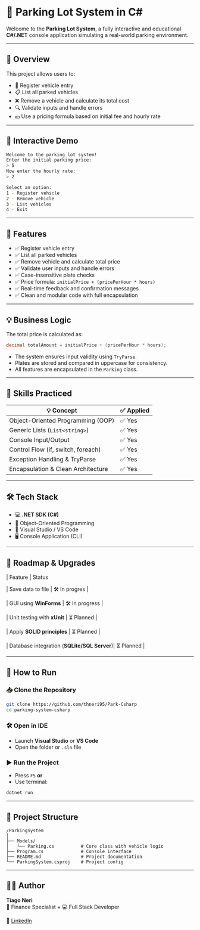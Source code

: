 # 🚗 Parking Lot System in C#

Welcome to the **Parking Lot System**, a fully interactive and educational **C#/.NET** console application simulating a real-world parking environment.

---

## 🎯 Overview

This project allows users to:

- 🚙 Register vehicle entry
- 📋 List all parked vehicles
- ❌ Remove a vehicle and calculate its total cost
- 🔍 Validate inputs and handle errors
- 💵 Use a pricing formula based on initial fee and hourly rate

---

## 📸 Interactive Demo

```bash
Welcome to the parking lot system!
Enter the initial parking price:
> 5
Now enter the hourly rate:
> 2

Select an option:
1 - Register vehicle
2 - Remove vehicle
3 - List vehicles
4 - Exit
```

---

## 📌 Features

- ✅ Register vehicle entry  
- ✅ List all parked vehicles  
- ✅ Remove vehicle and calculate total price  
- ✅ Validate user inputs and handle errors  
- ✅ Case-insensitive plate checks  
- ✅ Price formula: `initialPrice + (pricePerHour * hours)`  
- ✅ Real-time feedback and confirmation messages  
- ✅ Clean and modular code with full encapsulation  

---

## 💡 Business Logic

The total price is calculated as:

```csharp
decimal totalAmount = initialPrice + (pricePerHour * hours);
```

- The system ensures input validity using `TryParse`.
- Plates are stored and compared in uppercase for consistency.
- All features are encapsulated in the `Parking` class.

---

## 🧠 Skills Practiced

| 💡 Concept                           | ✅ Applied |
|-------------------------------------|-----------|
| Object-Oriented Programming (OOP)   | ✅ Yes     |
| Generic Lists (`List<string>`)      | ✅ Yes     |
| Console Input/Output                | ✅ Yes     |
| Control Flow (if, switch, foreach)  | ✅ Yes     |
| Exception Handling & TryParse       | ✅ Yes     |
| Encapsulation & Clean Architecture  | ✅ Yes     |

---

## 🛠️ Tech Stack

- 💻 **.NET SDK (C#)**  
- 🧱 Object-Oriented Programming  
- 🧪 Visual Studio / VS Code  
- 🖥️ Console Application (CLI)  

---

## 🚀 Roadmap & Upgrades

| Feature                                     | Status         

| Save data to file                           | 🛠️ In progres  |

| GUI using **WinForms**                      | 🛠️ In progress |

| Unit testing with **xUnit**                 | ⏳ Planned     |

| Apply **SOLID principles**                  | ⏳ Planned     |

| Database integration (**SQLite/SQL Server**)| ⏳ Planned     |

---

## 🧭 How to Run

### 📥 Clone the Repository

```bash
git clone https://github.com/thneri95/Park-Csharp
cd parking-system-csharp
```

### 🛠️ Open in IDE

- Launch **Visual Studio** or **VS Code**
- Open the folder or `.sln` file

### ▶️ Run the Project

- Press `F5` **or**
- Use terminal:

```bash
dotnet run
```

---

## 📂 Project Structure

```
/ParkingSystem
│
├── Models/
│   └── Parking.cs          # Core class with vehicle logic
├── Program.cs              # Console interface
├── README.md               # Project documentation
└── ParkingSystem.csproj    # Project config
```

---

## 🙋‍♂️ Author

**Tiago Neri**  
💼 Finance Specialist +
💻 Full Stack Developer  

🔗 [LinkedIn](https://www.linkedin.com/in/tiago-neri-cfa-if-50935814b/)  


